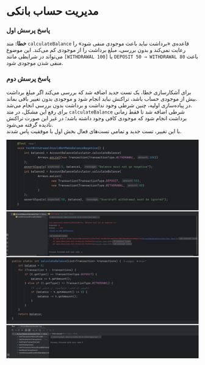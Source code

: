 # مدیریت حساب بانکی

### پاسخ پرسش اول
**خطا:** متد `calculateBalance` قاعده‌ی «برداشت نباید باعث موجودی منفی شود» را رعایت نمی‌کند و بدون بررسی، مبلغ برداشت را از موجودی کم می‌کند. این موضوع می‌تواند در شرایطی مانند `[WITHDRAWAL 100]` یا `DEPOSIT 50 → WITHDRAWAL 80` باعث منفی شدن موجودی شود.  

### پاسخ پرسش دوم
برای آشکارسازی خطا، یک تست جدید اضافه شد که بررسی می‌کند اگر مبلغ برداشت بیش از موجودی حساب باشد، تراکنش نباید انجام شود و موجودی بدون تغییر باقی بماند.  
در پیاده‌سازی اولیه، چنین شرطی وجود نداشت و برداشت بدون بررسی انجام می‌شد.  
برای رفع این مشکل، در متد `calculateBalance` شرطی اضافه شد تا فقط زمانی برداشت انجام شود که موجودی کافی وجود داشته باشد؛ در غیر این صورت تراکنش نادیده گرفته می‌شود.  
با این تغییر، تست جدید و تمامی تست‌های فعال بخش اول با موفقیت پاس شدند.

![img.png](img.png)
![img_1.png](img_1.png)
![img_2.png](img_2.png)
![img_3.png](img_3.png)